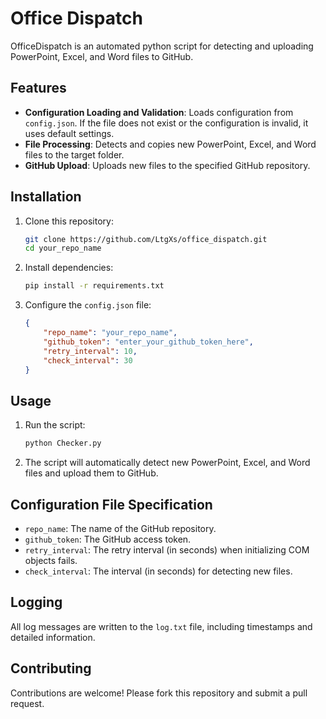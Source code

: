 # Office Dispatch

OfficeDispatch is an automated python script for detecting and uploading PowerPoint, Excel, and Word files to GitHub.

## Features

- **Configuration Loading and Validation**: Loads configuration from `config.json`. If the file does not exist or the configuration is invalid, it uses default settings.
- **File Processing**: Detects and copies new PowerPoint, Excel, and Word files to the target folder.
- **GitHub Upload**: Uploads new files to the specified GitHub repository.

## Installation

1. Clone this repository:
    ```bash
    git clone https://github.com/LtgXs/office_dispatch.git
    cd your_repo_name
    ```

2. Install dependencies:
    ```bash
    pip install -r requirements.txt
    ```

3. Configure the `config.json` file:
    ```json
    {
        "repo_name": "your_repo_name",
        "github_token": "enter_your_github_token_here",
        "retry_interval": 10,
        "check_interval": 30
    }
    ```

## Usage

1. Run the script:
    ```bash
    python Checker.py
    ```

2. The script will automatically detect new PowerPoint, Excel, and Word files and upload them to GitHub.

## Configuration File Specification

- `repo_name`: The name of the GitHub repository.
- `github_token`: The GitHub access token.
- `retry_interval`: The retry interval (in seconds) when initializing COM objects fails.
- `check_interval`: The interval (in seconds) for detecting new files.

## Logging

All log messages are written to the `log.txt` file, including timestamps and detailed information.

## Contributing

Contributions are welcome! Please fork this repository and submit a pull request.
